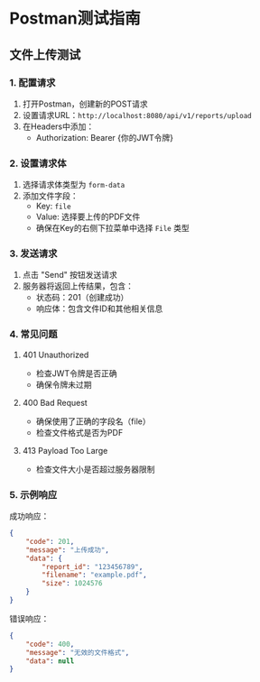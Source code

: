 # Postman测试指南

## 文件上传测试

### 1. 配置请求

1. 打开Postman，创建新的POST请求
2. 设置请求URL：`http://localhost:8080/api/v1/reports/upload`
3. 在Headers中添加：
   - Authorization: Bearer {你的JWT令牌}

### 2. 设置请求体

1. 选择请求体类型为 `form-data`
2. 添加文件字段：
   - Key: `file`
   - Value: 选择要上传的PDF文件
   - 确保在Key的右侧下拉菜单中选择 `File` 类型

### 3. 发送请求

1. 点击 "Send" 按钮发送请求
2. 服务器将返回上传结果，包含：
   - 状态码：201（创建成功）
   - 响应体：包含文件ID和其他相关信息

### 4. 常见问题

1. 401 Unauthorized
   - 检查JWT令牌是否正确
   - 确保令牌未过期

2. 400 Bad Request
   - 确保使用了正确的字段名（file）
   - 检查文件格式是否为PDF

3. 413 Payload Too Large
   - 检查文件大小是否超过服务器限制

### 5. 示例响应

成功响应：
```json
{
    "code": 201,
    "message": "上传成功",
    "data": {
        "report_id": "123456789",
        "filename": "example.pdf",
        "size": 1024576
    }
}
```

错误响应：
```json
{
    "code": 400,
    "message": "无效的文件格式",
    "data": null
}
```